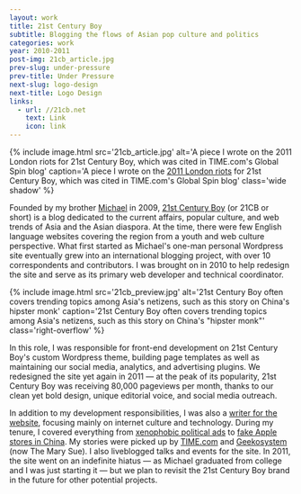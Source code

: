 ```yaml
---
layout: work
title: 21st Century Boy
subtitle: Blogging the flows of Asian pop culture and politics
categories: work
year: 2010-2011
post-img: 21cb_article.jpg
prev-slug: under-pressure
prev-title: Under Pressure
next-slug: logo-design
next-title: Logo Design
links:
  - url: //21cb.net
    text: Link
    icon: link
---
```


{% include image.html src='21cb_article.jpg' alt='A piece I wrote on the 2011 London riots for 21st Century Boy, which was cited in TIME.com\'s Global Spin blog' caption='A piece I wrote on the <a href="//www.21cb.net/london-riots-china-response">2011 London riots</a> for 21st Century Boy, which was cited in TIME.com\'s Global Spin blog' class='wide shadow' %}

Founded by my brother [Michael](//whoismichaelsuen.com) in 2009, [21st Century Boy](//21cb.net) (or 21CB or short) is a blog dedicated to the current affairs, popular culture, and web trends of Asia and the Asian diaspora. At the time, there were few English language websites covering the region from a youth and web culture perspective. What first started as Michael's one-man personal Wordpress site eventually grew into an international blogging project, with over 10 correspondents and contributors. I was brought on in 2010 to help redesign the site and serve as its primary web developer and technical coordinator.

{% include image.html src='21cb_preview.jpg' alt='21st Century Boy often covers trending topics among Asia\'s netizens, such as this story on China\'s hipster monk' caption='21st Century Boy often covers trending topics among Asia\'s netizens, such as this story on China\'s "hipster monk"' class='right-overflow' %}

In this role, I was responsible for front-end development on 21st Century Boy's custom Wordpress theme, building page templates as well as maintaining our social media, analytics, and advertising plugins. We redesigned the site yet again in 2011 — at the peak of its popularity, 21st Century Boy was receiving 80,000 pageviews per month, thanks to our clean yet bold design, unique editorial voice, and social media outreach.

In addition to my development responsibilities, I was also a [writer for the website](//www.21cb.net/author/Stephen-Suen/), focusing mainly on internet culture and technology. During my tenure, I covered everything from [xenophobic political ads](//www.21cb.net/cagw-downfall-parodies) to [fake Apple stores in China](//www.21cb.net/fake-apple-stores-china). My stories were picked up by [TIME.com](//world.time.com/2011/08/16/a-week-later-the-battle-to-understand-englands-riots-rages-on) and [Geekosystem](//www.themarysue.com/china-tweet-labor-camp) (now The Mary Sue). I also liveblogged talks and events for the site. In 2011, the site went on an indefinite hiatus — as Michael graduated from college and I was just starting it — but we plan to revisit the 21st Century Boy brand in the future for other potential projects.